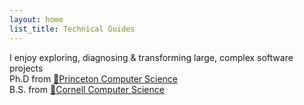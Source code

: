 ```yaml
---
layout: home
list_title: Technical Guides
---
```


I enjoy exploring, diagnosing & transforming large, complex software projects<br>Ph.D from [🐯Princeton Computer Science](https://www.cs.princeton.edu/)<br>B.S. from [🐻Cornell Computer Science](https://www.cs.cornell.edu/) 




